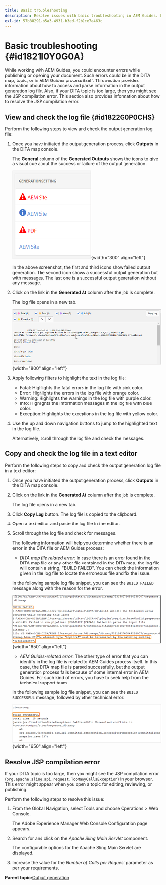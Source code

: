 ```yaml
---
title: Basic troubleshooting
description: Resolve issues with basic troubleshooting in AEM Guides. Learn to view, copy, and check the log file in a text editor and resolve JSP compilation errors.
exl-id: 57b88291-b5a3-4931-b3ed-f2b2ce7a463c
---
```

# Basic troubleshooting {#id1821I0Y0G0A}

While working with AEM Guides, you could encounter errors while publishing or opening your document. Such errors could be in the DITA map, topic, or in AEM Guides process itself. This section provides information about how to access and parse information in the output generation log file. Also, if your DITA topic is too large, then you might see the JSP compilation error. This section also provides information about how to resolve the JSP compilation error.

## View and check the log file {#id1822G0P0CHS}

Perform the following steps to view and check the output generation log file:

1.  Once you have initiated the output generation process, click **Outputs** in the DITA map console.

    The **General** column of the **Generated Outputs** shows the icons to give a visual cue about the success or failure of the output generation.

    ![](images/output-general-settings.png){width="300" align="left"}

    In the above screenshot, the first and third icons show failed output generation. The second icon shows a successful output generation but with messages. The last one is a successful output generation without any message.

1.  Click on the link in the **Generated At** column after the job is complete.

    The log file opens in a new tab.

    ![](images/log-file.png){width="800" align="left"}

1.  Apply following filters to highlight the text in the log file:
    -   Fatal: Highlights the fatal errors in the log file with pink color.
    -   Error: Highlights the errors in the log file with orange color.
    -   Warning: Highlights the warnings in the log file with purple color.
    -   Info: Highlights the information messages in the log file with blue color.
    -   Exception: Highlights the exceptions in the log file with yellow color.
1.  Use the up and down navigation buttons to jump to the highlighted text in the log file.

    Alternatively, scroll through the log file and check the messages.


## Copy and check the log file in a text editor 

Perform the following steps to copy and check the output generation log file in a text editor:

1.  Once you have initiated the output generation process, click **Outputs** in the DITA map console.

1.  Click on the link in the **Generated At** column after the job is complete.

    The log file opens in a new tab.

1.  Click **Copy Log** button. The log file is copied to the clipboard.
1.  Open a text editor and paste the log file in the editor.

1.  Scroll through the log file and check for messages.

    The following information will help you determine whether there is an error in the DITA file or AEM Guides process:

    -   *DITA map file related error*: In case there is an error found in the DITA map file or any other file contained in the DITA map, the log file will contain a string, "BUILD FAILED". You can check the information given in the log file to locate the erroneous file and fix the issue.

    In the following sample log file snippet, you can see the `BUILD FAILED` message along with the reason for the error.

    ![](images/dita-error-in-log-file.png){width="650" align="left"}

    -   *AEM Guides-related error*: The other type of error that you can identify in the log file is related to AEM Guides process itself. In this case, the DITA map file is parsed successfully, but the output generation process fails because of some internal error in AEM Guides. For such kind of errors, you have to seek help from the technical support team.

    In the following sample log file snippet, you can see the `BUILD SUCCESSFUL` message, followed by other technical error.

    ![](images/process-error-in-log-file.png){width="650" align="left"}


## Resolve JSP compilation error 

If your DITA topic is too large, then you might see the JSP compilation error \(`org.apache.sling.api.request.TooManyCallsException`\) in your browser. This error might appear when you open a topic for editing, reviewing, or publishing.

Perform the following steps to resolve this issue:

1.  From the Global Navigation, select Tools and choose Operations \> Web Console.

    The Adobe Experience Manager Web Console Configuration page appears.

1.  Search for and click on the *Apache Sling Main Servlet* component.

    The configurable options for the Apache Sling Main Servlet are displayed.

1.  Increase the value for the *Number of Calls per Request* parameter as per your requirements.


**Parent topic:**[Output generation](generate-output.md)
